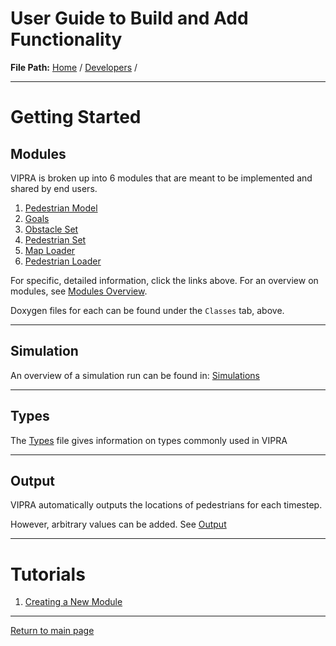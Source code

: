 # User Guide to Build and Add Functionality

**File Path:** [Home](../MainPage.md) / [Developers](Developers.md) / 

---

# Getting Started

## Modules

VIPRA is broken up into 6 modules that are meant to be implemented and shared by end users.

1. [Pedestrian Model](Modules/PedestrianModel.md)
2. [Goals](Modules/Goals.md)
3. [Obstacle Set](Modules/ObstacleSet.md)
4. [Pedestrian Set](Modules/PedestrianSet.md)
5. [Map Loader](Modules/Map_Loader.md)
6. [Pedestrian Loader](Modules/PedestrianLoader.md)

For specific, detailed information, click the links above. For an overview on modules, see [Modules Overview](./Modules/ModulesOverview.md).

Doxygen files for each can be found under the `Classes` tab, above.

---

## Simulation

An overview of a simulation run can be found in: [Simulations](Simulation.md)

---

## Types

The [Types](VIPRATypes.md) file gives information on types commonly used in VIPRA

---

## Output

VIPRA automatically outputs the locations of pedestrians for each timestep.

However, arbitrary values can be added. See [Output](./Output.md)

---

# Tutorials

1. [Creating a New Module](Tutorials/Making_Model_Module.md)

---

[Return to main page](../MainPage.md)